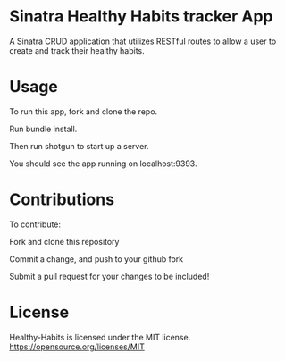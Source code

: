 # Sinatra Healthy Habits tracker App

A Sinatra CRUD application that utilizes RESTful routes to allow a user to create and track their healthy habits.

# Usage

To run this app, fork and clone the repo. 

Run bundle install. 

Then run shotgun to start up a server. 

You should see the app running on localhost:9393.

# Contributions

To contribute:

Fork and clone this repository

Commit a change, and push to your github fork

Submit a pull request for your changes to be included!


# License

Healthy-Habits is licensed under the MIT license. https://opensource.org/licenses/MIT







